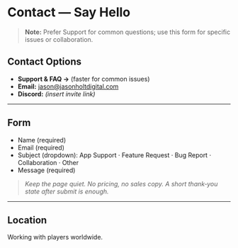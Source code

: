 # Contact — Say Hello

> **Note:** Prefer Support for common questions; use this form for specific issues or collaboration.

## Contact Options
- **Support & FAQ →** (faster for common issues)  
- **Email:** jason@jasonholtdigital.com  
- **Discord:** *(insert invite link)*

---

## Form
- Name (required)  
- Email (required)  
- Subject (dropdown): App Support · Feature Request · Bug Report · Collaboration · Other  
- Message (required)

> _Keep the page quiet. No pricing, no sales copy. A short thank‑you state after submit is enough._

---

## Location
Working with players worldwide.

